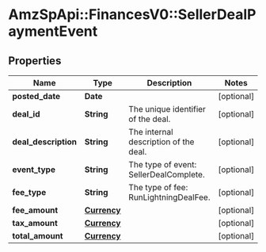 # AmzSpApi::FinancesV0::SellerDealPaymentEvent

## Properties
Name | Type | Description | Notes
------------ | ------------- | ------------- | -------------
**posted_date** | **Date** |  | [optional] 
**deal_id** | **String** | The unique identifier of the deal. | [optional] 
**deal_description** | **String** | The internal description of the deal. | [optional] 
**event_type** | **String** | The type of event: SellerDealComplete. | [optional] 
**fee_type** | **String** | The type of fee: RunLightningDealFee. | [optional] 
**fee_amount** | [**Currency**](Currency.md) |  | [optional] 
**tax_amount** | [**Currency**](Currency.md) |  | [optional] 
**total_amount** | [**Currency**](Currency.md) |  | [optional] 

